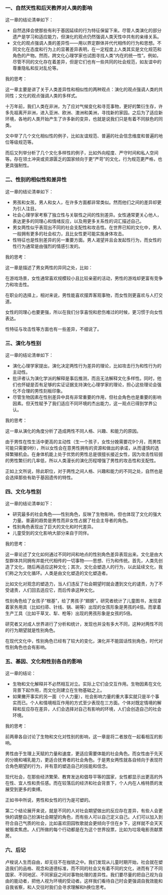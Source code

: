 ### 一、自然天性和后天教养对人类的影响

这一章的结论清单如下：

- 自然选择会使那些有利于基因延续的行为特征保留下来。尽管人类演化的部分遗产是学习和适应能力，但演化的观点仍然强调人类天性中共有的亲缘关系。
- 文化的观点强调人类的差异性——用以界定群体并代代相传的行为和思想。不同文化在态度和行为上的显著差异表明，在一定程度上人类其实是文化规范和角色的产物。然而，跨文化心理学家也试图寻找人类“内在的统一性”。例如，尽管不同的文化存在着差异，但是它们也有一些共同的社会规范，如友谊中的尊重隐私和反对乱伦等。

我的思考：

这一章主要是讲了关于人类差异性和相似性的两种观点：演化的观点强调人类的共同性；文化的观点强调人类的多样式。

十万年前，我们人类在非洲，为了应对气候变化和寻觅事物，更好的繁衍生存，许多先祖离开非洲，进入亚洲、欧洲、澳洲和美洲，寻找新的家园。之后为了适应新环境，各地的人类开始产生了许多新的变异，也就是说我们只是有着不同肤色的同类。

文中举了几个文化相似性的例子，比如友谊规范、普遍的社会信念维度和普遍的地位等级规范等。

而后又列举分析了几个文化多样性的例子，比如外向程度、严守时间和私人空间等。存在领土冲突或资源匮乏的国家倾向于更“严苛”的文化，行为规范更严格，也更具强制性。

### 二、性别的相似性和差异性

这一章的结论清单如下：

- 男孩和女孩，男人和女人，在许多方面都非常类似。然而他们之间的差异却更为引人注目。
- 社会心理学家考察了独立性与关联性之间的性别差异。女性通常更关心他人，表达更多的同理心和情绪反应，以及用更多关系性的词汇描述自己。
- 男女两性似乎表现出不同的社会支配性和攻击性。在世界已知的文化中，男人一般拥有更多的社会权力，且比女性更可能实施身体攻击。
- 性特征也是性别差异的另一重要方面。男人渴望并且会发起性行为，而女性的性行为通常是由强烈的情感引发的。

我的思考：

这一章是描述了男女两性的异同之处，比如：

在游戏场景，女性通常喜欢规模较小且比较亲密的活动，男性的游戏却更富有竞争力和攻击性。

在职业的选择上，相对来说，男性能喜欢摆弄客观事物，而女性则更喜欢与人打交道。

女性的同理心也要更强，所以在我们分享喜悦和悲伤难过的时候，更习惯于向女性表达。

性特征与攻击性等方面也有一些差异，不细说了。

### 三、演化与性别

这一章的结论清单如下：

- 演化心理学家提出，演化决定两性行为差异的理论，比如攻击行为和性行为的主动性。
- 批评者认为演化学派的解释是事后推测，而且无法解释文化多样性。同时，他们也怀疑是否有足够的实证证据支持演化心理学家的理论，担心这些理论会强化不合理的男性刻板印象。
- 尽管生物因素在性别差异中具有非常重要的作用，但社会角色也是重要的影响因素。但天性赋予了我们适应不同环境的杰出能力，这一观点已得到学界公认。

我的思考：

这一章从演化的角度分析了造成两性不同人格、兴趣、和能力的原因。

由于男性在性生活中更高的主动性（生一个孩子，女性分娩需要花9个月，而男性可能只需要9秒），所以女性会在意男性拥有的资源和做出的承诺，从而谨慎的选择繁殖机会。在身体机能上处于优势的男性总是很擅长接近女性，因为攻击性较弱的男性繁衍的几率低，所以人类漫长的演化历程增强了男性的攻击性和支配性。

正如上文所说，除此职位，对于两性之间人格、兴趣和能力的不同之处，自然也是会选择那些有助于基因遗传的特性。

### 四、文化与性别

这一章的结论清单如下：

- 研究最多的社会角色——性别角色，反映了生物影响，但也体现了文化的强大力量。普遍的趋势是男性而非女性占据了社会主导者的角色。
- 性别角色表现出了巨大的文化和时代差异。
- 儿童受到的文化影响大部分来自于同伴。

我的思考：

这一章论述了文化如何通过不同时间和地点的性别角色差异表现出来。文化是由大型群体共同拥有并能代代相传的一切事物——思想、行为和传统。首先，人类先创造了文化，随后再适应这种文化；其次，文化会塑造人的行为，以此延续文化，我们称之为文化循环。人类是由文化塑造的文化塑造者。

比如文化对观念的塑造力，当人们违反了社会期望时就会遭到文化的谴责，为了不受谴责，人们回去适应它，而后传承这种文化。

性别角色给了女孩子“根基”，给了男孩子“翅膀”。研究者统计了儿童图书，发现拿着家务用具（比如扫帚、针线、锅、碗等）出现的女孩形象是男孩的4倍。而拿着生产工具（比如干草叉、犁、枪等）出现的男孩形象是女孩的5倍。

研究者又对成人世界进行了分析和统计，发现也并没有多大不同，这种对两性不同的行为期望就是性别角色。

在现代文化中，性别角色已经有了较大的变化，演化并不能固话性别角色，时代对性别角色也会有影响。

### 五、基因、文化和性别各自的影响

这一章的结论：

- 生物和文化解释并不必然相互对立。实际上它们会交互作用。生物因素在文化背景下起作用，而文化则建立在生物基础之上。
- 如果撇开事实的另一面（个人力量），社会影响力量的重大事实就只是半个事实而已。个人和情境相互作用的方式至少表现在三方面。个体对既定情境的解释和反应存在差异，人们会选择对自己有影响的环境，人们会创造自己的社会环境。

我的思考：

前两章各自讨论了生物和文化对性别的影响，这一章是将二者放在一起看相互的影响。

男性由于生理上天赋的力量和速度，更适应需要体能的社会角色。而女性由于先天的分娩和哺乳能力，更适合抚育者的社会角色。于是男女两性就各自倾向于表现符合角色期望的行为，并有意的塑造自己的技能和信念。

现代社会，在那些经济繁荣、教育发达和倡导平等的国家，女性都显示出更高的外在性、宜人性和责任感。而在较落后的经济和社会背景下，个人内在人格特质的发展受到更多的束缚。

正如书中所说，男性和女性的行为是可塑的。

第二个结论展开来说，就是不同的人对社会期望做出的反应存在差异，有些人会更快的调整自己扮演社会期望的角色，而有些人可以自己定义自己。人们可以加入到符合自己气质的社会，比如喜欢田园牧歌就会更倾向于住在乡下，这样就不会天天被贩卖焦虑。人们所做的每个行动都是在为这个世界投票，比如为垃圾电影贡献票房。

### 六、后记

卢梭说人生而自由，却无往不在枷锁之中。我们发现从儿童时期开始，社会就在塑造我们的品格、观念和道德标准，而不同的社会又有着不同的文化，进而有了不同国家、不同地区、不同家庭之间对事物处理的差异性。我们要尽量的把自己视为自由的能动者，把他人视为环境的受动者。这样我们看待自己时会更强调自我效能和自我省察，和人交往时我们会寻求理解和h换位思考。
